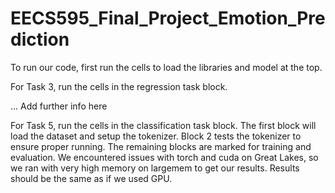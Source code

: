 # EECS595_Final_Project_Emotion_Prediction

To run our code, first run the cells to load the libraries and model at the top.

For Task 3, run the cells in the regression task block.

... Add further info here

For Task 5, run the cells in the classification task block. The first block will load the dataset and setup the tokenizer. Block 2 tests the tokenizer to ensure proper running. The remaining blocks are marked for training and evaluation. We encountered issues with torch and cuda on Great Lakes, so we ran with very high memory on largemem to get our results. Results should be the same as if we used GPU. 
